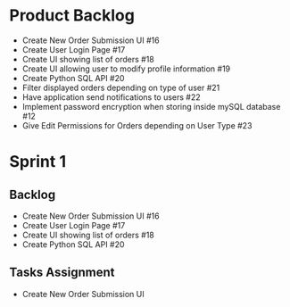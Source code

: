 # Product Backlog

* Create New Order Submission UI #16
* Create User Login Page #17
* Create UI showing list of orders #18
* Create UI allowing user to modify profile information #19
* Create Python SQL API #20
* Filter displayed orders depending on type of user #21
* Have application send notifications to users #22
* Implement password encryption when storing inside mySQL database #12
* Give Edit Permissions for Orders depending on User Type #23

# Sprint 1
## Backlog

* Create New Order Submission UI #16
* Create User Login Page #17
* Create UI showing list of orders #18
* Create Python SQL API #20

## Tasks Assignment
* Create New Order Submission UI
